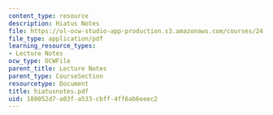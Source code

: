 ```yaml
---
content_type: resource
description: Hiatus Notes
file: https://ol-ocw-studio-app-production.s3.amazonaws.com/courses/24-942-grammar-of-a-less-familiar-language-spring-2003/188052d7a03fa533cbff4ff6ab6eeec2_hiatusnotes.pdf
file_type: application/pdf
learning_resource_types:
- Lecture Notes
ocw_type: OCWFile
parent_title: Lecture Notes
parent_type: CourseSection
resourcetype: Document
title: hiatusnotes.pdf
uid: 188052d7-a03f-a533-cbff-4ff6ab6eeec2
---
```

